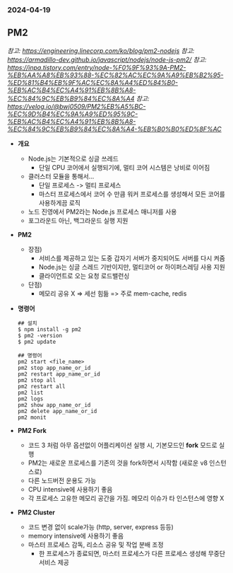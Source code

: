 ### 2024-04-19

## PM2
*참고: https://engineering.linecorp.com/ko/blog/pm2-nodejs*
*참고: https://armadillo-dev.github.io/javascript/nodejs/node-js-pm2/*
*참고: https://inpa.tistory.com/entry/node-%F0%9F%93%9A-PM2-%EB%AA%A8%EB%93%88-%EC%82%AC%EC%9A%A9%EB%B2%95-%ED%81%B4%EB%9F%AC%EC%8A%A4%ED%84%B0-%EB%AC%B4%EC%A4%91%EB%8B%A8-%EC%84%9C%EB%B9%84%EC%8A%A4*
*참고: https://velog.io/@bwj0509/PM2%EB%A5%BC-%EC%9D%B4%EC%9A%A9%ED%95%9C-%EB%AC%B4%EC%A4%91%EB%8B%A8-%EC%84%9C%EB%B9%84%EC%8A%A4-%EB%B0%B0%ED%8F%AC*
- **개요**
  - Node.js는 기본적으로 싱글 쓰레드
    - 단일 CPU 코어에서 실행되기에, 멀티 코어 시스템은 낭비로 이어짐
  - 클러스터 모듈을 통해서...
    - 단일 프로세스 -> 멀티 프로세스
    - 마스터 프로세스에서 코어 수 만큼 워커 프로세스를 생성해서 모든 코어를 사용하게끔 로직
  - 노드 진영에서 PM2라는 Node.js 프로세스 매니저를 사용
  - 포그라운드 아닌, 백그라운드 실행 지원

- **PM2**
  - 장점) 
    - 서비스를 제공하고 있는 도중 갑자기 서버가 중지되어도 서버를 다시 켜줌
    - Node.js는 싱글 스레드 기반이지만, 멀티코어 or 하이퍼스레딩 사용 지원
    - 클라이언트로 오는 요청 로드밸런싱
  - 단점) 
    - 메모리 공유 X => 세선 힘듦 => 주로 mem-cache, redis

- **명령어**
    ```
    ## 설치
    $ npm install -g pm2
    $ pm2 -version
    $ pm2 update
    
    ## 명령어
    pm2 start <file_name>
    pm2 stop app_name_or_id
    pm2 restart app_name_or_id
    pm2 stop all
    pm2 restart all
    pm2 list
    pm2 logs
    pm2 show app_name_or_id
    pm2 delete app_name_or_id
    pm2 monit
    ```

- **PM2 Fork**
  - 코드 3 처럼 아무 옵션없이 어플리케이션 실행 시, 기본모드인 **fork** 모드로 실행
  - PM2는 새로운 프로세스를 기존의 것을 fork하면서 시작함 (새로운 v8 인스턴스로)
  - 다른 노드버전 운용도 가능
  - CPU intensive에 사용하기 좋음
  - 각 프로세스 고유한 메모리 공간을 가짐. 메모리 이슈가 타 인스턴스에 영향 X

- **PM2 Cluster**
  - 코드 변경 없이 scale가능 (http, server, express 등등)
  - memory intensive에 사용하기 좋음
  - 마스터 프로세스 감독, 리소스 공유 및 작업 분배 조정
    - 한 프로세스가 종료되면, 마스터 프로세스가 다른 프로세스 생성해 무중단 서비스 제공
